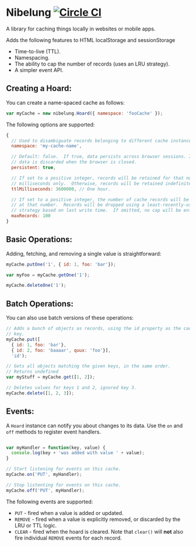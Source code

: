 # Nibelung [![Circle CI](https://circleci.com/gh/rangle/nibelung.svg?style=svg)](https://circleci.com/gh/rangle/nibelung)

A library for caching things locally in websites or mobile apps.

Adds the following features to HTML localStorage and sessionStorage

* Time-to-live (TTL).
* Namespacing.
* The ability to cap the number of records (uses an LRU strategy).
* A simpler event API.

## Creating a Hoard:

You can create a name-spaced cache as follows:

```javascript
var myCache = new nibelung.Hoard({ namespace: 'fooCache' });
```

The following options are supported:

```javascript
{
  // Used to disambiguate records belonging to different cache instances.
  namespace: 'my-cache-name',

  // Default: false.  If true, data persists across browser sessions. If false,
  // data is discarded when the browser is closed.
  persistent: true,

  // If set to a positive integer, records will be retained for that number of
  // milliseconds only.  Otherwise, records will be retained indefinitely.
  ttlMilliseconds: 3600000, // One hour.

  // If set to a positive integer, the number of cache records will be capped
  // at that number.  Records will be dropped using a least-recently-used
  // strategy based on last write time.  If omitted, no cap will be enforced.
  maxRecords: 100
}
```

## Basic Operations:

Adding, fetching, and removing a single value is straightforward:

```javascript
myCache.putOne('1', { id: 1, foo: 'bar'});

var myFoo = myCache.getOne('1');

myCache.deleteOne('1');
```

## Batch Operations:

You can also use batch versions of these operations:

```javascript
// Adds a bunch of objects as records, using the id property as the cache
// key.
myCache.put([
  { id: 1, foo: 'bar'},
  { id: 2, foo: 'baaaar', quux: 'foo'}],
  'id');

// Gets all objects matching the given keys, in the same order.
// Returns undefined
var myStuff = myCache.get([1, 2]);

// Deletes values for keys 1 and 2, ignored key 3.
myCache.delete([1, 2, 3]);
```

## Events:

A `Hoard` instance can notify you about changes to its data.  Use the `on` and
`off` methods to register event handlers.  

```javascript

var myHandler = function(key, value) {
  console.log(key + 'was added with value ' + value);
}

// Start listening for events on this cache.
myCache.on('PUT', myHandler);

// Stop listenting for events on this cache.
myCache.off('PUT', myHandler);
```

The following events are supported:

* `PUT` - fired when a value is added or updated.
* `REMOVE` - fired when a value is explicitly removed, or discarded by the LRU
or TTL logic.
* `CLEAR` - fired when the hoard is cleared.  Note that `clear()` will **not**
also fire individual `REMOVE` events for each record.
